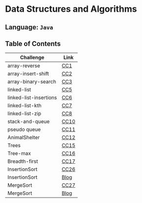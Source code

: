 # Data Structures and Algorithms

## Language: `Java`

## Table of Contents

|Challenge| Link|
|-------|-------|
|array-reverse|[CC1](array-reverse/README.md)|
|array-insert-shift|[CC2](array-insert-shift/README.md)|
|array-binary-search|[CC3](array-binary-search/README.md)|
|linked-list|[CC5](linked-list/README.md)|
|linked-list-insertions|[CC6](linked-list/README.md)|
|linked-list-kth|[CC7](linked-list/README.md)|
|linked-list-zip|[CC8](linked-list/README.md)|
|stack-and-queue|[CC10](stack-and-queue/README.md)|
|pseudo queue|[CC11](stack-and-queue/README.md)|
|AnimalShelter|[CC12](stack-and-queue/README.md)|
|Trees|[CC15](trees/README.md)|
|Tree-max|[CC16](trees/README.md)|
|Breadth-first|[CC17](trees/README.md)|
|InsertionSort|[CC26](InsertionSort/README.md)|
|InsertionSort|[Blog](InsertionSort/Blog26.png)|
|MergeSort|[CC27](MergeSort/CC27.png)|
|MergeSort|[Blog](MergeSort/Blog27.md)|
